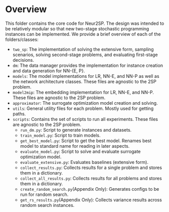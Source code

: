 # Overview

This folder contains the core code for Neur2SP.  The design was intended to be relatively modular so that new two-stage stochastic programming
instances can be implemented.  We provide a brief overview of each of the folders/classes:

- `two_sp`: The implementation of solving the extensive form, sampling scenarios, solving second-stage problems, and evaluating first-stage decisions.
- `dm`: The data manager provides the implementation for instance creation and data generation for NN-{E, P}.  
- `models`: The model implementations for LR, NN-E, and NN-P as well as the network architecture classes. These files are agnostic to the 2SP problem.
- `model2mip`: The embedding implementation for LR, NN-E, and NN-P. These files are agnostic to the 2SP problem.
- `approximator`: The surrogate optimization model creation and solving.
- `utils`: General utility files for each problem.  Mostly used for getting paths.
- `scripts`: Contains the set of scripts to run all experiments. These files are agnostic to the 2SP problem.
  - `run_dm.py`: Script to generate instances and datasets.
  - `train_model.py`: Script to train models.
  - `get_best_model.py`: Script to get the best model.  Renames best model to standard name for reading in later aspects.
  - `evaluate_model.py`: Script to solve and evaluate surrogate optimization model.
  - `evaluate_extensive.py`: Evaluates baselines (extensive form).
  - `collect_results.py`: Collects results for a single problem and stores them in a dictionary.
  - `collect_all_results.py`: Collects results for all problems and stores them in a dictionary.
  - `create_random_search.py`(Appendix Only): Generates configs to be run for random search.
  - `get_rs_results.py`(Appendix Only): Collects variance results across random search instances. 
